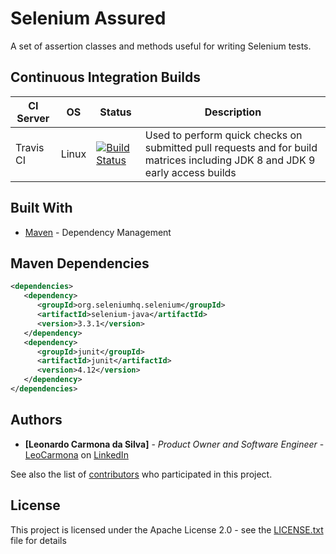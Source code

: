 # Selenium Assured

A set of assertion classes and methods useful for writing Selenium tests.

## Continuous Integration Builds

| CI Server | OS      | Status | Description |
| --------- | ------- | ------ | ----------- |
| Travis CI | Linux   | [![Build Status](https://travis-ci.org/QACore/Selenium-Assured.svg?branch=master)](https://travis-ci.org/QACore/Selenium-Assured) | Used to perform quick checks on submitted pull requests and for build matrices including JDK 8 and JDK 9 early access builds |


## Built With

* [Maven](https://maven.apache.org/) - Dependency Management 

## Maven Dependencies

```xml
<dependencies>
   <dependency>
      <groupId>org.seleniumhq.selenium</groupId>
      <artifactId>selenium-java</artifactId>
      <version>3.3.1</version>
   </dependency>
   <dependency>
      <groupId>junit</groupId>
      <artifactId>junit</artifactId>
      <version>4.12</version>
   </dependency>
</dependencies>
```

## Authors

* **[Leonardo Carmona da Silva]** - *Product Owner and Software Engineer* - [LeoCarmona](https://github.com/LeoCarmona) on [LinkedIn](https://www.linkedin.com/in/l3ocarmona/)

See also the list of [contributors](https://github.com/QACore/Selenium-Assured/graphs/contributors) who participated in this project.

## License

This project is licensed under the Apache License 2.0 - see the [LICENSE.txt](LICENSE.txt) file for details
